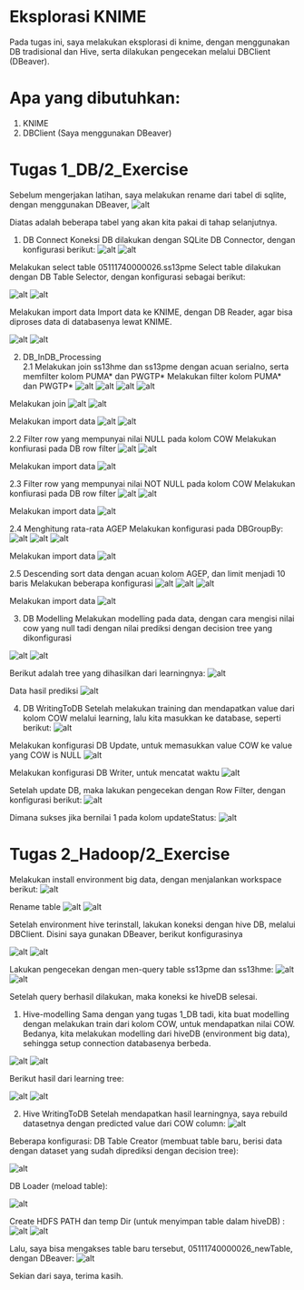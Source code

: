 # Eksplorasi KNIME

Pada tugas ini, saya melakukan eksplorasi di knime, dengan menggunakan DB tradisional dan Hive, serta dilakukan pengecekan melalui DBClient (DBeaver).

# Apa yang dibutuhkan:
1. KNIME
2. DBClient (Saya menggunakan DBeaver)

# Tugas 1_DB/2_Exercise
Sebelum mengerjakan latihan, saya melakukan rename dari tabel di sqlite, dengan menggunakan DBeaver,
![alt](https://github.com/hisamwp/tugas2-bigdata/blob/master/rename/renamed-table.png)

Diatas adalah beberapa tabel yang akan kita pakai di tahap selanjutnya.
1. DB Connect
Koneksi DB dilakukan dengan SQLite DB Connector, dengan konfigurasi berikut:
![alt](https://github.com/hisamwp/tugas2-bigdata/blob/master/1_DB/1/sqlite-connect.png)
![alt](https://github.com/hisamwp/tugas2-bigdata/blob/master/1_DB/1/sqlite-connect-config.png)

Melakukan select table 05111740000026.ss13pme
Select table dilakukan dengan DB Table Selector, dengan konfigurasi sebagai berikut:

![alt](https://github.com/hisamwp/tugas2-bigdata/blob/master/1_DB/1/select-ss13pme.png)
![alt](https://github.com/hisamwp/tugas2-bigdata/blob/master/1_DB/1/select-ss13pme-config.png)

Melakukan import data
Import data ke KNIME, dengan DB Reader, agar bisa diproses data di databasenya lewat KNIME.

![alt](https://github.com/hisamwp/tugas2-bigdata/blob/master/1_DB/1/import-ss13pme.png)
![alt](https://github.com/hisamwp/tugas2-bigdata/blob/master/1_DB/1/imported-data.png)

2. DB_InDB_Processing<br>
2.1 Melakukan join ss13hme dan ss13pme dengan acuan serialno, serta memfilter kolom PUMA* dan PWGTP*
Melakukan filter kolom PUMA* dan PWGTP*
![alt](https://github.com/hisamwp/tugas2-bigdata/blob/master/1_DB/2/1/filter-kolom-puma.png)
![alt](https://github.com/hisamwp/tugas2-bigdata/blob/master/1_DB/2/1/filter-kolom-puma-config.png)
![alt](https://github.com/hisamwp/tugas2-bigdata/blob/master/1_DB/2/1/filter-kolom-puma-pwgtp-ss13pme.png)
![alt](https://github.com/hisamwp/tugas2-bigdata/blob/master/1_DB/2/1/filter-kolom-puma-pwgtp-ss13pme-config.png)

Melakukan join
![alt](https://github.com/hisamwp/tugas2-bigdata/blob/master/1_DB/2/1/join-kolom-filtered.png)
![alt](https://github.com/hisamwp/tugas2-bigdata/blob/master/1_DB/2/1/join-kolom-filtered-config.png)

Melakukan import data
![alt](https://github.com/hisamwp/tugas2-bigdata/blob/master/1_DB/2/1/import-data.png)
![alt](https://github.com/hisamwp/tugas2-bigdata/blob/master/1_DB/2/1/imported-data.png)

2.2 Filter row yang mempunyai nilai NULL pada kolom COW
Melakukan konfiurasi pada DB row filter
![alt](https://github.com/hisamwp/tugas2-bigdata/blob/master/1_DB/2/2/filter-config.png)
![alt](https://github.com/hisamwp/tugas2-bigdata/blob/master/1_DB/2/2/hasil%20akhir.png)

Melakukan import data
![alt](https://github.com/hisamwp/tugas2-bigdata/blob/master/1_DB/2/2/import-data.png)

2.3 Filter row yang mempunyai nilai NOT NULL pada kolom COW
Melakukan konfiurasi pada DB row filter
![alt](https://github.com/hisamwp/tugas2-bigdata/blob/master/1_DB/2/3/conifg-filter.png)
![alt](https://github.com/hisamwp/tugas2-bigdata/blob/master/1_DB/2/3/hasil-akhir.png)

Melakukan import data
![alt](https://github.com/hisamwp/tugas2-bigdata/blob/master/1_DB/2/3/import%20data.png)

2.4 Menghitung rata-rata AGEP
Melakukan konfigurasi pada DBGroupBy:
![alt](https://github.com/hisamwp/tugas2-bigdata/blob/master/1_DB/2/4/hasil-akhir.png)
![alt](https://github.com/hisamwp/tugas2-bigdata/blob/master/1_DB/2/4/config-1.png)
![alt](https://github.com/hisamwp/tugas2-bigdata/blob/master/1_DB/2/4/config-2.png)

Melakukan import data
![alt](https://github.com/hisamwp/tugas2-bigdata/blob/master/1_DB/2/4/imported-data.png)

2.5 Descending sort data dengan acuan kolom AGEP, dan limit menjadi 10 baris
Melakukan beberapa konfigurasi
![alt](https://github.com/hisamwp/tugas2-bigdata/blob/master/1_DB/2/5/hasil-akhir.png)
![alt](https://github.com/hisamwp/tugas2-bigdata/blob/master/1_DB/2/5/sort-config.png)
![alt](https://github.com/hisamwp/tugas2-bigdata/blob/master/1_DB/2/5/limit-config.png)

Melakukan import data
![alt](https://github.com/hisamwp/tugas2-bigdata/blob/master/1_DB/2/5/imported-data.png)

3. DB Modelling
Melakukan modelling pada data, dengan cara mengisi nilai cow yang null tadi dengan nilai prediksi dengan decision tree yang dikonfigurasi

![alt](https://github.com/hisamwp/tugas2-bigdata/blob/master/1_DB/3/hasil-akhir.png)
![alt](https://github.com/hisamwp/tugas2-bigdata/blob/master/1_DB/3/tree-config.png)

Berikut adalah tree yang dihasilkan dari learningnya:
![alt](https://github.com/hisamwp/tugas2-bigdata/blob/master/1_DB/3/tree.png)

Data hasil prediksi
![alt](https://github.com/hisamwp/tugas2-bigdata/blob/master/1_DB/3/predicted-cow-data.png)

4. DB WritingToDB
Setelah melakukan training dan mendapatkan value dari kolom COW melalui learning, lalu kita masukkan ke database, seperti berikut:
![alt](https://github.com/hisamwp/tugas2-bigdata/blob/master/1_DB/4/hasil-akhir.png)

Melakukan konfigurasi DB Update, untuk memasukkan value COW ke value yang COW is NULL
![alt](https://github.com/hisamwp/tugas2-bigdata/blob/master/1_DB/4/db-update-config.png)

Melakukan konfigurasi DB Writer, untuk mencatat waktu
![alt](https://github.com/hisamwp/tugas2-bigdata/blob/master/1_DB/4/db-writer-config.png)

Setelah update DB, maka lakukan pengecekan dengan Row Filter, dengan konfigurasi berikut:
![alt](https://github.com/hisamwp/tugas2-bigdata/blob/master/1_DB/4/filter-config.png)

Dimana sukses jika bernilai 1 pada kolom updateStatus:
![alt](https://github.com/hisamwp/tugas2-bigdata/blob/master/1_DB/4/data-update-status.png)

# Tugas 2_Hadoop/2_Exercise
Melakukan install environment big data, dengan menjalankan workspace berikut:
![alt](https://github.com/hisamwp/tugas2-bigdata/blob/master/2_Hadoop/0/setup-hadoop.png)

Rename table
![alt](https://github.com/hisamwp/tugas2-bigdata/blob/master/2_Hadoop/0/rename-ss13pme.png)
![alt](https://github.com/hisamwp/tugas2-bigdata/blob/master/2_Hadoop/0/rename-ss13hme.png)

Setelah environment hive terinstall, lakukan koneksi dengan hive DB, melalui DBClient. Disini saya gunakan DBeaver, berikut konfigurasinya

![alt](https://github.com/hisamwp/tugas2-bigdata/blob/master/2_Hadoop/0/hive-config-to-connect.png)
![alt](https://github.com/hisamwp/tugas2-bigdata/blob/master/2_Hadoop/0/connect-dbeaver-config.png)

Lakukan pengecekan dengan men-query table ss13pme dan ss13hme:
![alt](https://github.com/hisamwp/tugas2-bigdata/blob/master/2_Hadoop/0/select-ss13pme.png)
![alt](https://github.com/hisamwp/tugas2-bigdata/blob/master/2_Hadoop/0/select-ss13hme.png)

Setelah query berhasil dilakukan, maka koneksi ke hiveDB selesai.

1. Hive-modelling
Sama dengan yang tugas 1_DB tadi, kita buat modelling dengan melakukan train dari kolom COW, untuk mendapatkan nilai COW. Bedanya, kita melakukan modelling dari hiveDB (environment big data), sehingga setup connection databasenya berbeda.

![alt](https://github.com/hisamwp/tugas2-bigdata/blob/master/2_Hadoop/1/hasil%20akhir.png)
![alt](https://github.com/hisamwp/tugas2-bigdata/blob/master/2_Hadoop/1/config-hive.png)

Berikut hasil dari learning tree:

![alt](https://github.com/hisamwp/tugas2-bigdata/blob/master/2_Hadoop/1/tree.png)
![alt](https://github.com/hisamwp/tugas2-bigdata/blob/master/2_Hadoop/1/predicted.png)

2. Hive WritingToDB
Setelah mendapatkan hasil learningnya, saya rebuild datasetnya dengan predicted value dari COW column:
![alt](https://github.com/hisamwp/tugas2-bigdata/blob/master/2_Hadoop/2/hasil-akhir.png)

Beberapa konfigurasi:
DB Table Creator (membuat table baru, berisi data dengan dataset yang sudah diprediksi dengan decision tree):

![alt](https://github.com/hisamwp/tugas2-bigdata/blob/master/2_Hadoop/2/new-table-config.png)

DB Loader (meload table):

![alt](https://github.com/hisamwp/tugas2-bigdata/blob/master/2_Hadoop/2/db-loader-config.png)

Create HDFS PATH dan temp Dir (untuk menyimpan table dalam hiveDB) :
![alt](https://github.com/hisamwp/tugas2-bigdata/blob/master/2_Hadoop/2/create-path-config.png)
![alt](https://github.com/hisamwp/tugas2-bigdata/blob/master/2_Hadoop/2/temp-dir-config.png)

Lalu, saya bisa mengakses table baru tersebut, 05111740000026_newTable, dengan DBeaver:
![alt](https://github.com/hisamwp/tugas2-bigdata/blob/master/2_Hadoop/2/data-from-dbeaver.png)

Sekian dari saya, terima kasih.

